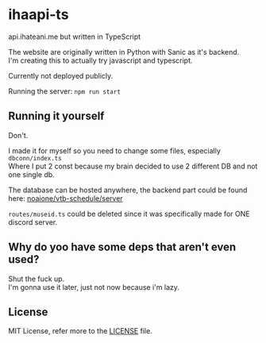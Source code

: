 # ihaapi-ts
api.ihateani.me but written in TypeScript

The website are originally written in Python with Sanic as it's backend.<br>
I'm creating this to actually try javascript and typescript.

Currently not deployed publicly.

Running the server: `npm run start`

## Running it yourself
Don't.

I made it for myself so you need to change some files, especially `dbconn/index.ts`<br>
Where I put 2 const because my brain decided to use 2 different DB and not one single db.

The database can be hosted anywhere, the backend part could be found here: [noaione/vtb-schedule/server](https://github.com/noaione/vtb-schedule/tree/master/server)

`routes/museid.ts` could be deleted since it was specifically made for ONE discord server.

## Why do yoo have some deps that aren't even used?
Shut the fuck up.<br>
I'm gonna use it later, just not now because i'm lazy.

## License
MIT License, refer more to the [LICENSE](https://github.com/noaione/ihaapi-ts/blob/master/LICENSE) file.
